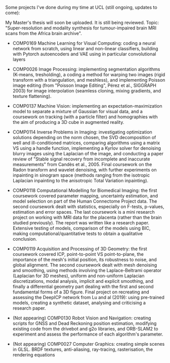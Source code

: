 Some projects I've done during my time at UCL (still ongoing, updates to come):

My Master's thesis will soon be uploaded. It is still being reviewed. Topic: "Super-resolution and modality synthesis for tumour-impaired brain MRI scans from the Africa brain archive".

- COMP0169 Machine Learning for Visual Computing: coding a neural network from scratch, using linear and non-linear classifiers, building with Pytorch autoencoders and VAE using in particular convolutional layers

- COMP0026 Image Processing: implementing segmentation algorithms (K-means, tresholding), a coding a method for warping two images (rigid transform with a triangulation, and meshless), and implementing Poisson image editing (from "Poisson Image Editing", Pérez et al., SIGGRAPH 2003) for image interpolation (seamless cloning, mixing gradients, and texture flattening).

- COMP0137 Machine Vision: implementing an expectation-maximization model to separate a mixture of Gaussian for visual data, and a coursework on tracking (with a particle filter) and homographies with the aim of producing a 3D cube in augmented reality.

- COMP0114 Inverse Problems in Imaging: investigating optimization solutions depending on the norm chosen, the SVD decomposition of well and ill-conditioned matrices, comparing algorithms using a matrix VS using a handle function, implementing a Kyrlov solver for denoising blurry images using the Laplacian of the image, and conducting a paper review of "Stable signal recovery from incomplete and inaccurate measurements" from Candès et al., 2005. Final coursework on the Radon transform and wavelet denoising, with further experiments on inpainting in sinogram space (methods ranging from the isotropic Laplacian inpainting to the anisotropic Total Variation inpainting).

- COMP0118 Computational Modelling for Biomedical Imaging: the first coursework covered parameter mapping, uncertainty estimation, and model selection on part of the Human Connectome Project data. The second coursework dealt with statistics, especially on F-tests, p-values, estimation and error spaces. The last coursework is a mini research project on working with MRI data for the placenta (rather than the brain studied previously). The report was written like a research paper. Extensive testing of models, comparison of the models using BIC, making computational/quantitative tests to obtain a qualitative conclusion.

- COMP0119 Acquisition and Processing of 3D Geometry: the first coursework covered ICP, point-to-point VS point-to-plane, the importance of the mesh's initial position, its robustness to noise, and global alignment. The second coursework dealt with mesh denoising and smoothing, using methods involving the Laplace-Beltrami operator (Laplacian for 3D meshes), uniform and non-uniform Laplacian discretizations, modal analysis, implicit and explicit smoothing, and finally a differential geometry part dealing with the first and second fundamental forms of a 3D figure. Final project on recreating and assessing the DeepICP network from Lu and al (2019): using pre-trained models, creating a synthetic dataset, analysing and criticising a research paper.

- (Not appearing) COMP0130 Robot Vision and Navigation: creating scripts for GNSS and Dead Reckoning position estimation, modifying existing code from the drivebot and g2o libraries, and ORB-SLAM2 to experiment and assess the performance of each algorithm's parameter.

- (Not appearing) COMP0027 Computer Graphics: creating simple scenes in GLSL. BRDF textures, anti-aliasing, ray-tracing, rasterisation, the rendering equations
